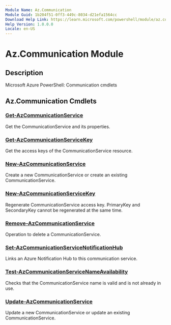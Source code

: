 ```yaml
---
Module Name: Az.Communication
Module Guid: 1b204f51-0ff3-449c-8034-d21efa1564cc
Download Help Link: https://learn.microsoft.com/powershell/module/az.communication
Help Version: 1.0.0.0
Locale: en-US
---
```


# Az.Communication Module
## Description
Microsoft Azure PowerShell: Communication cmdlets

## Az.Communication Cmdlets
### [Get-AzCommunicationService](Get-AzCommunicationService.md)
Get the CommunicationService and its properties.

### [Get-AzCommunicationServiceKey](Get-AzCommunicationServiceKey.md)
Get the access keys of the CommunicationService resource.

### [New-AzCommunicationService](New-AzCommunicationService.md)
Create a new CommunicationService or create an existing CommunicationService.

### [New-AzCommunicationServiceKey](New-AzCommunicationServiceKey.md)
Regenerate CommunicationService access key.
PrimaryKey and SecondaryKey cannot be regenerated at the same time.

### [Remove-AzCommunicationService](Remove-AzCommunicationService.md)
Operation to delete a CommunicationService.

### [Set-AzCommunicationServiceNotificationHub](Set-AzCommunicationServiceNotificationHub.md)
Links an Azure Notification Hub to this communication service.

### [Test-AzCommunicationServiceNameAvailability](Test-AzCommunicationServiceNameAvailability.md)
Checks that the CommunicationService name is valid and is not already in use.

### [Update-AzCommunicationService](Update-AzCommunicationService.md)
Update a new CommunicationService or update an existing CommunicationService.

